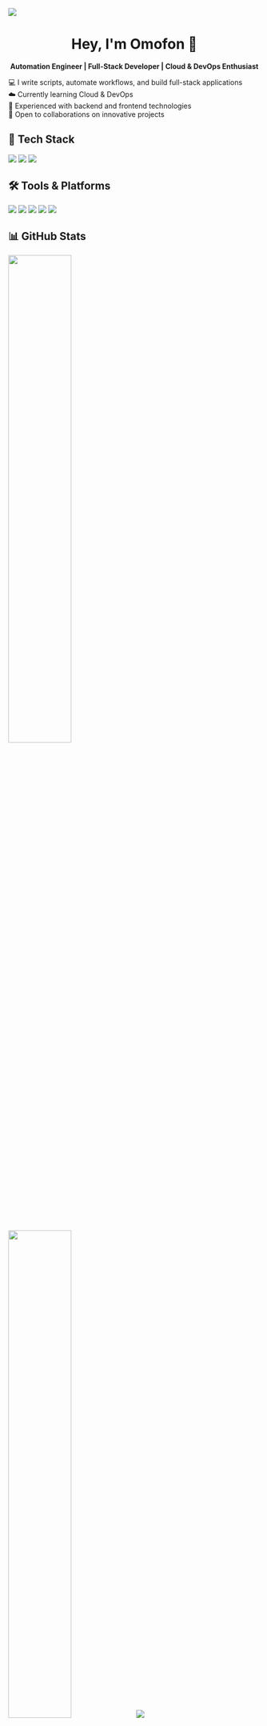 <!-- Banner Image -->
<p>
  <img src="https://user-images.githubusercontent.com/73097560/115834477-dbab4500-a447-11eb-908a-139a6edaec5c.gif">
</p>

<!-- Introduction -->
<h1 align="center">Hey, I'm Omofon 👋</h1>
<p align="center">
  <strong>Automation Engineer | Full-Stack Developer | Cloud & DevOps Enthusiast</strong>
</p>

<p>
  💻 I write scripts, automate workflows, and build full-stack applications <br>
  ☁️ Currently learning Cloud & DevOps <br>
  🔧 Experienced with backend and frontend technologies <br>
  🤝 Open to collaborations on innovative projects <br>
</p>

<!-- Tech Stack -->
<h2>🚀 Tech Stack</h2>
<p>
  <img src="https://img.shields.io/badge/Python-3776AB?style=for-the-badge&logo=python&logoColor=white">
  <img src="https://img.shields.io/badge/C/C++-00599C?style=for-the-badge&logo=c&logoColor=white">
  <img src="https://img.shields.io/badge/JavaScript-F7DF1E?style=for-the-badge&logo=javascript&logoColor=black">
</p>

<!-- Tools -->
<h2>🛠️ Tools & Platforms</h2>
<p>
  <img src="https://img.shields.io/badge/Docker-2496ED?style=for-the-badge&logo=docker&logoColor=white">
  <img src="https://img.shields.io/badge/Kubernetes-326CE5?style=for-the-badge&logo=kubernetes&logoColor=white">
  <img src="https://img.shields.io/badge/AWS-232F3E?style=for-the-badge&logo=amazon-aws&logoColor=white">
  <img src="https://img.shields.io/badge/PostgreSQL-4169E1?style=for-the-badge&logo=postgresql&logoColor=white">
  <img src="https://img.shields.io/badge/MongoDB-47A248?style=for-the-badge&logo=mongodb&logoColor=white">
</p>

<!-- GitHub Stats -->
<h2>📊 GitHub Stats</h2>
<p>
  <img height="50%" width="auto" src ="https://github-readme-stats.vercel.app/api?username=omofz&show_icons=true&count_private=true&theme=darcula&hide_border=true&hide=issues,contribs&bg_color=00000000">
  <img height="50%" width="auto" src ="https://github-readme-stats.vercel.app/api/top-langs/?username=omofz&layout=compact&hide_border=true&theme=darcula&bg_color=00000000&langs_count=6">
  <img src ="https://github-readme-streak-stats.herokuapp.com?user=omofz&theme=darcula&hide_border=true&background=FFFFFF00">
</p>

<!-- Social Links -->
<h2>🌍 Connect With Me</h2>
<p>
  <a href="https://linkedin.com/in/omofon"><img src="https://img.shields.io/badge/LinkedIn-0A66C2?style=for-the-badge&logo=linkedin&logoColor=white"></a>
  <a href="https://x.com/omof0n"><img src="https://img.shields.io/badge/Twitter-1DA1F2?style=for-the-badge&logo=twitter&logoColor=white"></a>
  <a href="https://dev.to/omof0n"><img src="https://img.shields.io/badge/Dev.to-0A0A0A?style=for-the-badge&logo=devdotto&logoColor=white"></a>
</p>

<!-- Profile Visit Count -->
<p>
  <img src="https://visitor-badge.glitch.me/badge?page_id=omofz.visitor-badge" alt="Profile Visit Count">
</p>
